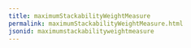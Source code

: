 ```yaml
---
title: maximumStackabilityWeightMeasure
permalink: maximumStackabilityWeightMeasure.html
jsonid: maximumstackabilityweightmeasure
---
```

